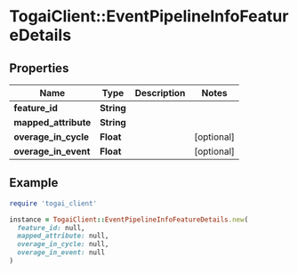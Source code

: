 # TogaiClient::EventPipelineInfoFeatureDetails

## Properties

| Name | Type | Description | Notes |
| ---- | ---- | ----------- | ----- |
| **feature_id** | **String** |  |  |
| **mapped_attribute** | **String** |  |  |
| **overage_in_cycle** | **Float** |  | [optional] |
| **overage_in_event** | **Float** |  | [optional] |

## Example

```ruby
require 'togai_client'

instance = TogaiClient::EventPipelineInfoFeatureDetails.new(
  feature_id: null,
  mapped_attribute: null,
  overage_in_cycle: null,
  overage_in_event: null
)
```


